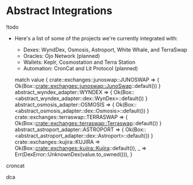# Abstract Integrations

!todo 

- Here's a list of some of the projects we're currently integrated with:

    - Dexes: WyndDex, Osmosis, Astroport, White Whale, and TerraSwap
    - Oracles: Ojo Network (planned)
    - Wallets: Keplr, Cosmostation and Terra Station
    - Automation: CronCat and Lit Protocol (planned)



    match value {
        crate::exchanges::junoswap::JUNOSWAP => {
            Ok(Box::<crate::exchanges::junoswap::JunoSwap>::default())
        }
        abstract_wyndex_adapter::WYNDEX => {
            Ok(Box::<abstract_wyndex_adapter::dex::WynDex>::default())
        }
        abstract_osmosis_adapter::OSMOSIS => {
            Ok(Box::<abstract_osmosis_adapter::dex::Osmosis>::default())
        }
        crate::exchanges::terraswap::TERRASWAP => {
            Ok(Box::<crate::exchanges::terraswap::Terraswap>::default())
        }
        abstract_astroport_adapter::ASTROPORT => {
            Ok(Box::<abstract_astroport_adapter::dex::Astroport>::default())
        }
        crate::exchanges::kujira::KUJIRA => Ok(Box::<crate::exchanges::kujira::Kujira>::default()),
        _ => Err(DexError::UnknownDex(value.to_owned())),
    }


croncat

dca 